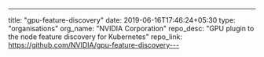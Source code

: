 ---
title: "gpu-feature-discovery"
date: 2019-06-16T17:46:24+05:30
type: "organisations"
org_name: "NVIDIA Corporation"
repo_desc: "GPU plugin to the node feature discovery for Kubernetes"
repo_link: https://github.com/NVIDIA/gpu-feature-discovery---